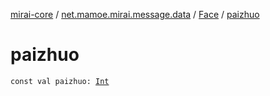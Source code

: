 [mirai-core](../../index.md) / [net.mamoe.mirai.message.data](../index.md) / [Face](index.md) / [paizhuo](./paizhuo.md)

# paizhuo

`const val paizhuo: `[`Int`](https://kotlinlang.org/api/latest/jvm/stdlib/kotlin/-int/index.html)